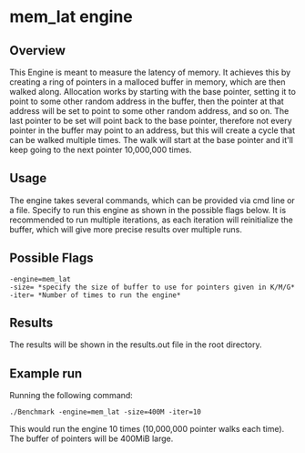 # mem_lat engine

## Overview

This Engine is meant to measure the latency of memory. It achieves this by creating a ring of pointers in a malloced buffer in memory, which are then walked along. Allocation works by starting with the base pointer, setting it to point to some other random address in the buffer, then the pointer at that address will be set to point to some other random address, and so on. The last pointer to be set will point back to the base pointer, therefore not every pointer in the buffer may point to an address, but this will create a cycle that can be walked multiple times. The walk will start at the base pointer and it'll keep going to the next pointer 10,000,000 times.

## Usage

The engine takes several commands, which can be provided via cmd line or a file. Specify to run this engine as shown in the possible flags below. It is recommended to run multiple iterations, as each iteration will reinitialize the buffer, which will give more precise results over multiple runs.

## Possible Flags

```shell
-engine=mem_lat
-size= *specify the size of buffer to use for pointers given in K/M/G*
-iter= *Number of times to run the engine*
```

## Results

The results will be shown in the results.out file in the root directory.

## Example run

Running the following command:

```shell
./Benchmark -engine=mem_lat -size=400M -iter=10
```

This would run the engine 10 times (10,000,000 pointer walks each time). The buffer of pointers will be 400MiB large.
